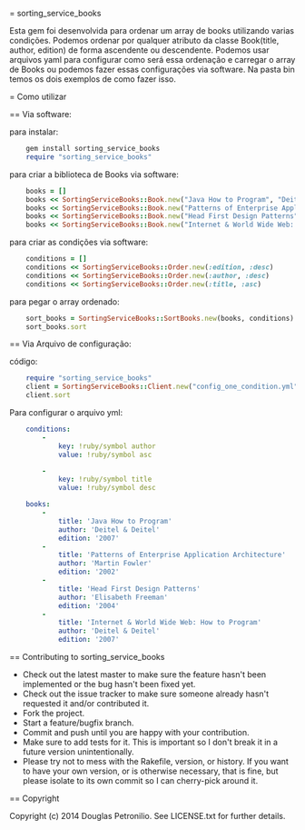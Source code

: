 = sorting_service_books

Esta gem foi desenvolvida para ordenar um array de books utilizando varias condições.
Podemos ordenar por qualquer atributo da classe Book(title, author, edition) de forma ascendente ou descendente.
Podemos usar arquivos yaml para configurar como será essa ordenação e carregar o array de Books ou podemos
fazer essas configurações via software. Na pasta bin temos os dois exemplos de como fazer isso.

= Como utilizar

== Via software:

para instalar:
```ruby
	gem install sorting_service_books
	require "sorting_service_books"
```

para criar a biblioteca de Books via software:

```ruby
	books = []
	books << SortingServiceBooks::Book.new("Java How to Program", "Deitel & Deitel", "2007")
	books << SortingServiceBooks::Book.new("Patterns of Enterprise Application Architecture", "Martin Fowler", "2002")
	books << SortingServiceBooks::Book.new("Head First Design Patterns", "Elisabeth Freeman", "2004")
	books << SortingServiceBooks::Book.new("Internet & World Wide Web: How to Program", "Deitel & Deitel", "2007")
```

para criar as condições via software:

```ruby
	conditions = []
	conditions << SortingServiceBooks::Order.new(:edition, :desc)
	conditions << SortingServiceBooks::Order.new(:author, :desc)
	conditions << SortingServiceBooks::Order.new(:title, :asc)
```

para pegar o array ordenado:

```ruby
	sort_books = SortingServiceBooks::SortBooks.new(books, conditions)
	sort_books.sort
```

== Via Arquivo de configuração:

código:

```ruby
	require "sorting_service_books"
	client = SortingServiceBooks::Client.new("config_one_condition.yml")
	client.sort
```

Para configurar o arquivo yml:


```yaml
	conditions:
	    -
	        key: !ruby/symbol author
	        value: !ruby/symbol asc

	    -
	        key: !ruby/symbol title
	        value: !ruby/symbol desc

	books:
	    -
	        title: 'Java How to Program'
	        author: 'Deitel & Deitel'
	        edition: '2007'
	    -
	        title: 'Patterns of Enterprise Application Architecture'
	        author: 'Martin Fowler'
	        edition: '2002'
	    -
	        title: 'Head First Design Patterns'
	        author: 'Elisabeth Freeman'
	        edition: '2004'
	    -
	        title: 'Internet & World Wide Web: How to Program'
	        author: 'Deitel & Deitel'
	        edition: '2007'
```

== Contributing to sorting_service_books
 
* Check out the latest master to make sure the feature hasn't been implemented or the bug hasn't been fixed yet.
* Check out the issue tracker to make sure someone already hasn't requested it and/or contributed it.
* Fork the project.
* Start a feature/bugfix branch.
* Commit and push until you are happy with your contribution.
* Make sure to add tests for it. This is important so I don't break it in a future version unintentionally.
* Please try not to mess with the Rakefile, version, or history. If you want to have your own version, or is otherwise necessary, that is fine, but please isolate to its own commit so I can cherry-pick around it.

== Copyright

Copyright (c) 2014 Douglas Petronilio. See LICENSE.txt for
further details.

